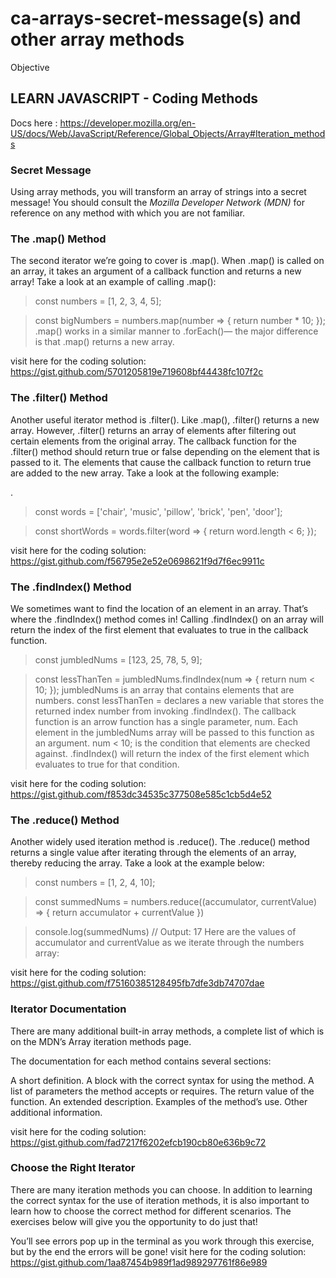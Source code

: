 # ca-arrays-secret-message(s) and other array methods

Objective
## LEARN JAVASCRIPT  - Coding Methods

Docs here : https://developer.mozilla.org/en-US/docs/Web/JavaScript/Reference/Global_Objects/Array#Iteration_methods

### Secret Message
Using array methods, you will transform an array of strings into a secret message!
You should consult the *Mozilla Developer Network (MDN)* 
for reference on any method with which you are not familiar.


### The .map() Method
The second iterator we’re going to cover is .map(). When .map() is called on an array, it takes an argument of a callback function and returns a new array! Take a look at an example of calling .map():

>const numbers = [1, 2, 3, 4, 5]; 
 
>const bigNumbers = numbers.map(number => {
  return number * 10;
>});
>.map() works in a similar manner to .forEach()— the major difference is that .map() returns a new array.
>

visit here for the coding solution:
https://gist.github.com/5701205819e719608bf44438fc107f2c


### The .filter() Method
Another useful iterator method is .filter(). Like .map(), .filter() returns a new array. However, .filter() returns an array of elements after filtering out certain elements from the original array. The callback function for the .filter() method should return true or false depending on the element that is passed to it. The elements that cause the callback function to return true are added to the new array. Take a look at the following example:

.
>const words = ['chair', 'music', 'pillow', 'brick', 'pen', 'door']; 
 
>const shortWords = words.filter(word => {
>  return word.length < 6;
>});
>
visit here for the coding solution:
https://gist.github.com/f56795e2e52e0698621f9d7f6ec9911c


### The .findIndex() Method
We sometimes want to find the location of an element in an array. That’s where the .findIndex() method comes in! Calling .findIndex() on an array will return the index of the first element that evaluates to true in the callback function.

>const jumbledNums = [123, 25, 78, 5, 9]; 
 
>const lessThanTen = jumbledNums.findIndex(num => {
>  return num < 10;
> });
jumbledNums is an array that contains elements that are numbers.
const lessThanTen = declares a new variable that stores the returned index number from invoking .findIndex().
The callback function is an arrow function has a single parameter, num. Each element in the jumbledNums array will be passed to this function as an argument.
num < 10; is the condition that elements are checked against. .findIndex() will return the index of the first element which evaluates to true for that condition.

visit here for the coding solution:
https://gist.github.com/f853dc34535c377508e585c1cb5d4e52


### The .reduce() Method
Another widely used iteration method is .reduce(). The .reduce() method returns a single value after iterating through the elements of an array, thereby reducing the array. Take a look at the example below:

>const numbers = [1, 2, 4, 10];
 
>const summedNums = numbers.reduce((accumulator, currentValue) => {
> return accumulator + currentValue
> })
 
> console.log(summedNums) // Output: 17
> Here are the values of accumulator and currentValue as we iterate through the numbers array:

visit here for the coding solution:
https://gist.github.com/f75160385128495fb7dfe3db74707dae

### Iterator Documentation
There are many additional built-in array methods, a complete list of which is on the MDN’s Array iteration methods page.

The documentation for each method contains several sections:

A short definition.
A block with the correct syntax for using the method.
A list of parameters the method accepts or requires.
The return value of the function.
An extended description.
Examples of the method’s use.
Other additional information.

visit here for the coding solution:
https://gist.github.com/fad7217f6202efcb190cb80e636b9c72

### Choose the Right Iterator
There are many iteration methods you can choose. In addition to learning the correct syntax for the use of iteration methods, it is also important to learn how to choose the correct method for different scenarios. The exercises below will give you the opportunity to do just that!

You’ll see errors pop up in the terminal as you work through this exercise, but by the end the errors will be gone!
visit here for the coding solution:
https://gist.github.com/1aa87454b989f1ad989297761f86e989
